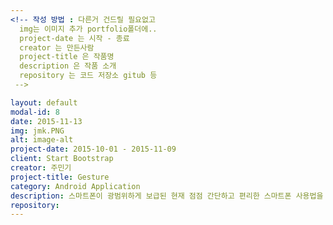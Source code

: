 ```yaml
---
<!-- 작성 방법 : 다른거 건드릴 필요없고
  img는 이미지 추가 portfolio폴더에..
  project-date 는 시작 - 종료
  creator 는 만든사람
  project-title 은 작품명
  description 은 작품 소개
  repository 는 코드 저장소 gitub 등
 -->

layout: default
modal-id: 8
date: 2015-11-13
img: jmk.PNG
alt: image-alt
project-date: 2015-10-01 - 2015-11-09
client: Start Bootstrap
creator: 주민기
project-title: Gesture
category: Android Application
description: 스마트폰이 광범위하게 보급된 현재 점점 간단하고 편리한 스마트폰 사용법을 찾는 추세이다.<br>이 작품은 그런 추세에 맞추어 사용자에게 작은 동작만으로 특정 기능을 수행 할 수 있게<br>도와주는 것에 초점을 맞춘 안드로이드 어플리케이션이다.<br>Gesture는 단순히 스마트폰을 180º 뒤집기 만으로 녹음이 가능하다.
repository:
---
```

